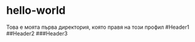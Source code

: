 # hello-world
Това е моята първа директория, която правя на този профил 
#Header1
##Header2
###Header3
